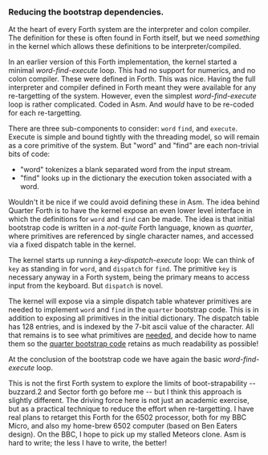 
### Reducing the bootstrap dependencies.

At the heart of every Forth system are the interpreter and colon compiler. The definition for these is often found in Forth itself, but we need _something_ in the kernel which allows these definitions to be interpreter/compiled.

In an earlier version of this Forth implementation, the kernel started a minimal _word-find-execute_ loop. This had no support for numerics, and no colon compiler. These were defined in Forth. This was nice. Having the full interpreter and compiler defined in Forth meant they were available for any re-targetting of the system. However, even the simplest _word-find-execute_ loop is rather complicated. Coded in Asm. And _would_ have to be re-coded for each re-targetting.

There are three sub-components to consider: `word` `find`, and `execute`. Execute is simple and bound tightly with the threading model, so will remain as a core primitive of the system. But "word" and "find" are each non-trivial bits of code:
- "word" tokenizes a blank separated word from the input stream.
- "find" looks up in the dictionary the execution token associated with a word.

Wouldn't it be nice if we could avoid defining these in Asm. The idea behind Quarter Forth is to have the kernel expose an even lower level interface in which the definitions for `word` and `find` can be made. The idea is that initial bootstrap code is written in a _not-quite_ Forth language, known as _quarter_, where primitives are referenced by single character names, and accessed via a fixed dispatch table in the kernel.

The kernel starts up running a _key-dispatch-execute_ loop: We can think of `key` as standing in for `word`, and `dispatch` for `find`. The primitive `key` is necessary anyway in a Forth system, being the primary means to access input from the keyboard. But `dispatch` is novel.

The kernel will expose via a simple dispatch table whatever primitives are needed to implement `word` and `find` in the `quarter` bootstrap code. This is in addition to exposing all primitives in the initial dictionary. The dispatch table has 128 entries, and is indexed by the 7-bit ascii value of the character. All that remains is to see what primitives are [needed](kernel.asm#L58), and decide how to name them so the [quarter bootstrap code](f/quarter.q) retains as much readability as possible!

At the conclusion of the bootstrap code we have again the basic _word-find-execute_ loop.

This is not the first Forth system to explore the limits of boot-strapability -- buzzard.2 and Sector forth go before me -- but I think this approach is slightly different. The driving force here is not just an academic exercise, but as a practical technique to reduce the effort when re-targetting. I have real plans to retarget this Forth for the 6502 processor, both for my BBC Micro, and also my home-brew 6502 computer (based on Ben Eaters design). On the BBC, I hope to pick up my stalled Meteors clone. Asm is hard to write; the less I have to write, the better!
